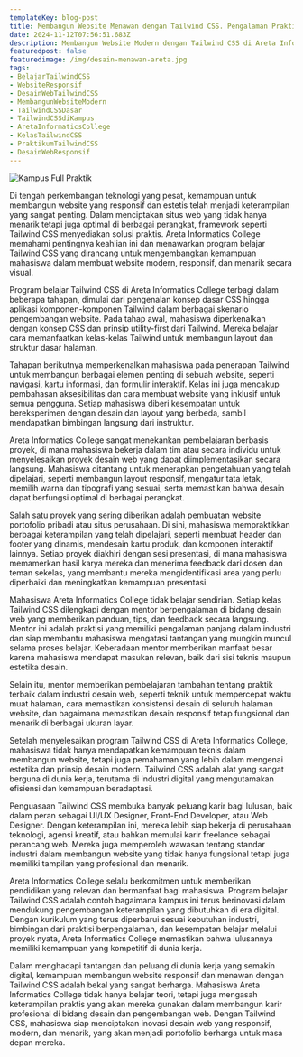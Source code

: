 ```yaml
---
templateKey: blog-post
title: Membangun Website Menawan dengan Tailwind CSS. Pengalaman Praktis di Areta Informatics College
date: 2024-11-12T07:56:51.683Z
description: Membangun Website Modern dengan Tailwind CSS di Areta Informatics College. Langkah Efektif untuk Menguasai Desain Web Responsif dan Menawan yang Berorientasi pada Kebutuhan Industri Digital.
featuredpost: false
featuredimage: /img/desain-menawan-areta.jpg
tags:
- BelajarTailwindCSS 
- WebsiteResponsif 
- DesainWebTailwindCSS 
- MembangunWebsiteModern 
- TailwindCSSDasar 
- TailwindCSSdiKampus 
- AretaInformaticsCollege 
- KelasTailwindCSS 
- PraktikumTailwindCSS
- DesainWebResponsif
---
```


![Kampus Full Praktik](/img/desain-menawan-areta.jpg "Kampus Full Praktik")

Di tengah perkembangan teknologi yang pesat, kemampuan untuk membangun website yang responsif dan estetis telah menjadi keterampilan yang sangat penting. Dalam menciptakan situs web yang tidak hanya menarik tetapi juga optimal di berbagai perangkat, framework seperti Tailwind CSS menyediakan solusi praktis. Areta Informatics College memahami pentingnya keahlian ini dan menawarkan program belajar Tailwind CSS yang dirancang untuk mengembangkan kemampuan mahasiswa dalam membuat website modern, responsif, dan menarik secara visual.

Program belajar Tailwind CSS di Areta Informatics College terbagi dalam beberapa tahapan, dimulai dari pengenalan konsep dasar CSS hingga aplikasi komponen-komponen Tailwind dalam berbagai skenario pengembangan website. Pada tahap awal, mahasiswa diperkenalkan dengan konsep CSS dan prinsip utility-first dari Tailwind. Mereka belajar cara memanfaatkan kelas-kelas Tailwind untuk membangun layout dan struktur dasar halaman.

Tahapan berikutnya memperkenalkan mahasiswa pada penerapan Tailwind untuk membangun berbagai elemen penting di sebuah website, seperti navigasi, kartu informasi, dan formulir interaktif. Kelas ini juga mencakup pembahasan aksesibilitas dan cara membuat website yang inklusif untuk semua pengguna. Setiap mahasiswa diberi kesempatan untuk bereksperimen dengan desain dan layout yang berbeda, sambil mendapatkan bimbingan langsung dari instruktur.

Areta Informatics College sangat menekankan pembelajaran berbasis proyek, di mana mahasiswa bekerja dalam tim atau secara individu untuk menyelesaikan proyek desain web yang dapat diimplementasikan secara langsung. Mahasiswa ditantang untuk menerapkan pengetahuan yang telah dipelajari, seperti membangun layout responsif, mengatur tata letak, memilih warna dan tipografi yang sesuai, serta memastikan bahwa desain dapat berfungsi optimal di berbagai perangkat.

Salah satu proyek yang sering diberikan adalah pembuatan website portofolio pribadi atau situs perusahaan. Di sini, mahasiswa mempraktikkan berbagai keterampilan yang telah dipelajari, seperti membuat header dan footer yang dinamis, mendesain kartu produk, dan komponen interaktif lainnya. Setiap proyek diakhiri dengan sesi presentasi, di mana mahasiswa memamerkan hasil karya mereka dan menerima feedback dari dosen dan teman sekelas, yang membantu mereka mengidentifikasi area yang perlu diperbaiki dan meningkatkan kemampuan presentasi.

Mahasiswa Areta Informatics College tidak belajar sendirian. Setiap kelas Tailwind CSS dilengkapi dengan mentor berpengalaman di bidang desain web yang memberikan panduan, tips, dan feedback secara langsung. Mentor ini adalah praktisi yang memiliki pengalaman panjang dalam industri dan siap membantu mahasiswa mengatasi tantangan yang mungkin muncul selama proses belajar. Keberadaan mentor memberikan manfaat besar karena mahasiswa mendapat masukan relevan, baik dari sisi teknis maupun estetika desain.

Selain itu, mentor memberikan pembelajaran tambahan tentang praktik terbaik dalam industri desain web, seperti teknik untuk mempercepat waktu muat halaman, cara memastikan konsistensi desain di seluruh halaman website, dan bagaimana memastikan desain responsif tetap fungsional dan menarik di berbagai ukuran layar.

Setelah menyelesaikan program Tailwind CSS di Areta Informatics College, mahasiswa tidak hanya mendapatkan kemampuan teknis dalam membangun website, tetapi juga pemahaman yang lebih dalam mengenai estetika dan prinsip desain modern. Tailwind CSS adalah alat yang sangat berguna di dunia kerja, terutama di industri digital yang mengutamakan efisiensi dan kemampuan beradaptasi.

Penguasaan Tailwind CSS membuka banyak peluang karir bagi lulusan, baik dalam peran sebagai UI/UX Designer, Front-End Developer, atau Web Designer. Dengan keterampilan ini, mereka lebih siap bekerja di perusahaan teknologi, agensi kreatif, atau bahkan memulai karir freelance sebagai perancang web. Mereka juga memperoleh wawasan tentang standar industri dalam membangun website yang tidak hanya fungsional tetapi juga memiliki tampilan yang profesional dan menarik.

Areta Informatics College selalu berkomitmen untuk memberikan pendidikan yang relevan dan bermanfaat bagi mahasiswa. Program belajar Tailwind CSS adalah contoh bagaimana kampus ini terus berinovasi dalam mendukung pengembangan keterampilan yang dibutuhkan di era digital. Dengan kurikulum yang terus diperbarui sesuai kebutuhan industri, bimbingan dari praktisi berpengalaman, dan kesempatan belajar melalui proyek nyata, Areta Informatics College memastikan bahwa lulusannya memiliki kemampuan yang kompetitif di dunia kerja.

Dalam menghadapi tantangan dan peluang di dunia kerja yang semakin digital, kemampuan membangun website responsif dan menawan dengan Tailwind CSS adalah bekal yang sangat berharga. Mahasiswa Areta Informatics College tidak hanya belajar teori, tetapi juga mengasah keterampilan praktis yang akan mereka gunakan dalam membangun karir profesional di bidang desain dan pengembangan web. Dengan Tailwind CSS, mahasiswa siap menciptakan inovasi desain web yang responsif, modern, dan menarik, yang akan menjadi portofolio berharga untuk masa depan mereka.